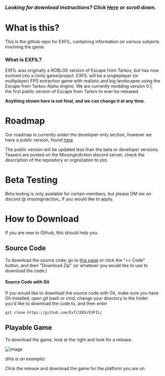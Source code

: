 ### *Looking for download instructions? Click [Here](https://github.com/ExfilDEV/EXFIL#how-to-download) or scroll down.*

# What is this?
This is the github repo for EXFIL, containing information on various subjects involving the game.
### What is EXFIL?
EXFIL was originally a ROBLOX version of Escape from Tarkov, but has now evolved into a Unity game/project. EXFIL will be a singleplayer (or multiplayer) FPS extraction game with realistic and big landscapes using the Escape from Tarkov Alpha engine. We are currently modding version 0.1, the first public version of Escape from Tarkov to ever be released.

**Anything shown here is not final, and we can change it at any time.**

# Roadmap
Our roadmap is currently under the developer-only section, however we have a public version, found [here](https://github.com/orgs/ExfilDEV/projects/3)

The public version will be updated less than the beta or developer versions.
Teasers are posted on the MissinginAction discord server, check the description of the repository or orginization to join.

# Beta Testing
Beta testing is only available for certain members, but please DM me on discord @ missinginaction_ if you would like to apply.

# How to Download
If you are new to Github, this should help you.

## Source Code
To download the source code, go to [this page](https://github.com/ExfilDEV/EXFIL.git) or click the "<> Code" button, and then "Download Zip" (or whatever you would like to use to download the code.)
#### Source Code with Git
If you would like to download the source code with Git, make sure you have Git installed, open git bash or cmd, change your directory to the folder you'd like to download the code to, and then enter
```
git clone https://github.com/ExfilDEV/EXFIL/
```
## Playable Game
To download the game, look at the right and look for a release.

![image](https://user-images.githubusercontent.com/91987199/232502201-f3cc721d-ef6f-4f89-8eb0-71cfbcb74fbd.png)

*(this is an example)*

Click the release and download the game for the platform you are on.
